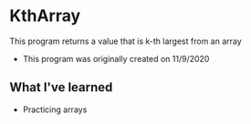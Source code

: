 # KthArray

This program returns a value that is k-th largest from an array
* This program was originally created on 11/9/2020

## What I've learned
* Practicing arrays
